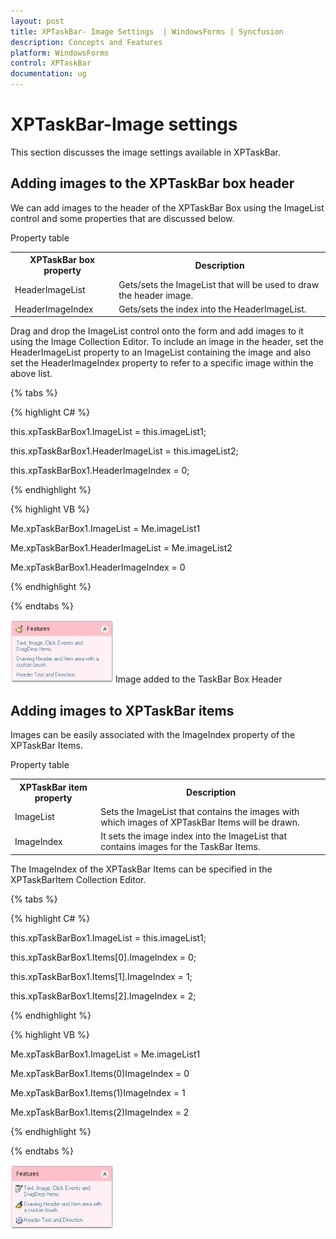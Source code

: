 ```yaml
---
layout: post
title: XPTaskBar- Image Settings  | WindowsForms | Syncfusion
description: Concepts and Features
platform: WindowsForms
control: XPTaskBar
documentation: ug
---
```

# XPTaskBar-Image settings

This section discusses the image settings available in XPTaskBar.

## Adding images to the XPTaskBar box header

We can add images to the header of the XPTaskBar Box using the ImageList control and some properties that are discussed below.

Property table

<table>
<tr>
<th>
XPTaskBar box property</th><th>
Description</th></tr>
<tr>
<td>
HeaderImageList</td><td>
Gets/sets the ImageList that will be used to draw the header image.</td></tr>
<tr>
<td>
HeaderImageIndex</td><td>
Gets/sets the index into the HeaderImageList.</td></tr>
</table>


Drag and drop the ImageList control onto the form and add images to it using the Image Collection Editor. To include an image in the header, set the HeaderImageList property to an ImageList containing the image and also set the HeaderImageIndex property to refer to a specific image within the above list.

{% tabs %}

{% highlight C# %}  

this.xpTaskBarBox1.ImageList = this.imageList1;

this.xpTaskBarBox1.HeaderImageList = this.imageList2;

this.xpTaskBarBox1.HeaderImageIndex = 0;

{% endhighlight %}



{% highlight VB %}

Me.xpTaskBarBox1.ImageList = Me.imageList1

Me.xpTaskBarBox1.HeaderImageList = Me.imageList2

Me.xpTaskBarBox1.HeaderImageIndex = 0

{% endhighlight %}

{% endtabs %}

 ![](Overview_images/Overview_img115.jpeg) 
Image added to the TaskBar Box Header

## Adding images to XPTaskBar items

Images can be easily associated with the ImageIndex property of the XPTaskBar Items.

Property table

<table>
<tr>
<th>
XPTaskBar item property</th><th>
Description</th></tr>
<tr>
<td>
ImageList</td><td>
Sets the ImageList that contains the images with which images of XPTaskBar Items will be drawn.</td></tr>
<tr>
<td>
ImageIndex</td><td>
It sets the image index into the ImageList that contains images for the TaskBar Items.</td></tr>
</table>


The ImageIndex of the XPTaskBar Items can be specified in the XPTaskBarItem Collection Editor.

{% tabs %}

{% highlight C# %}

this.xpTaskBarBox1.ImageList = this.imageList1;

this.xpTaskBarBox1.Items[0].ImageIndex = 0;

this.xpTaskBarBox1.Items[1].ImageIndex = 1;

this.xpTaskBarBox1.Items[2].ImageIndex = 2;

{% endhighlight %}



{% highlight VB %} 

Me.xpTaskBarBox1.ImageList = Me.imageList1

Me.xpTaskBarBox1.Items(0)ImageIndex = 0

Me.xpTaskBarBox1.Items(1)ImageIndex = 1

Me.xpTaskBarBox1.Items(2)ImageIndex = 2

{% endhighlight %}

{% endtabs %}

![](Overview_images/Overview_img116.jpeg) 
